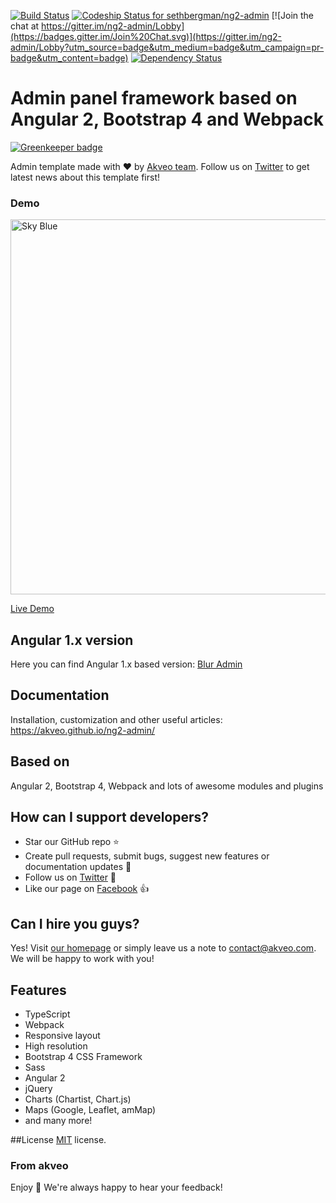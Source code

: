[![Build Status](https://travis-ci.org/sethbergman/ng2-admin.svg?branch=master)](https://travis-ci.org/sethbergman/ng2-admin)
[ ![Codeship Status for sethbergman/ng2-admin](https://app.codeship.com/projects/52ba9b70-cd87-0134-bc47-1615020d3fe4/status?branch=master)](https://app.codeship.com/projects/200379)
[![Join the chat at https://gitter.im/ng2-admin/Lobby](https://badges.gitter.im/Join%20Chat.svg)](https://gitter.im/ng2-admin/Lobby?utm_source=badge&utm_medium=badge&utm_campaign=pr-badge&utm_content=badge)
[![Dependency Status](https://david-dm.org/sethbergman/ng2-admin/status.svg)](https://david-dm.org/sethbergman/ng2-admin)

# Admin panel framework based on Angular 2, Bootstrap 4 and Webpack

[![Greenkeeper badge](https://badges.greenkeeper.io/sethbergman/ng2-admin.svg)](https://greenkeeper.io/)

Admin template made with :heart:  by [Akveo team](http://akveo.com/). Follow us on [Twitter](https://twitter.com/akveo_inc) to get latest news about this template first!

### Demo

<a target="_blank" href="http://ng2-admin.stackriot.xyz"><img src="http://i.imgur.com/QK9AzHj.jpg" width="600" alt="Sky Blue"/></a>

<a target="_blank" href="http://ng2-admin.stackriot.xyz">Live Demo</a>

## Angular 1.x version
Here you can find Angular 1.x based version: [Blur Admin](http://akveo.github.io/blur-admin/)

## Documentation
Installation, customization and other useful articles: https://akveo.github.io/ng2-admin/

## Based on
Angular 2, Bootstrap 4, Webpack and lots of awesome modules and plugins

## How can I support developers?
- Star our GitHub repo :star:
- Create pull requests, submit bugs, suggest new features or documentation updates :wrench:
- Follow us on [Twitter](https://twitter.com/akveo_inc) :feet:
- Like our page on [Facebook](https://www.facebook.com/akveo/) :thumbsup:

## Can I hire you guys?
Yes!  Visit [our homepage](http://akveo.com/) or simply leave us a note to [contact@akveo.com](mailto:contact@akveo.com). We will be happy to work with you!

## Features
* TypeScript
* Webpack
* Responsive layout
* High resolution
* Bootstrap 4 CSS Framework
* Sass
* Angular 2
* jQuery
* Charts (Chartist, Chart.js)
* Maps (Google, Leaflet, amMap)
* and many more!

##License
[MIT](LICENSE.txt) license.

### From akveo

Enjoy :metal:
We're always happy to hear your feedback!
